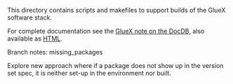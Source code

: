 This directory contains scripts and makefiles to support builds of the
GlueX software stack.

For complete documentation see the [GlueX note on the DocDB](https://halldweb.jlab.org/doc-public/DocDB/ShowDocument?docid=2793), also available as [HTML](https://halldweb.jlab.org/docs/build_scripts_web/). 

Branch notes: missing_packages

Explore new approach where if a package does not show up in the version set spec, it is neither set-up in the environment nor built.
